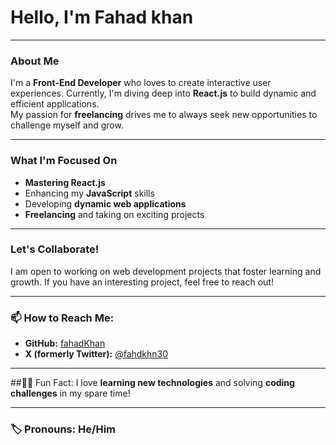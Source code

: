 #  Hello, I'm Fahad khan

---

###  About Me
I'm a **Front-End Developer** who loves to create interactive user experiences. Currently, I'm diving deep into **React.js** to build dynamic and efficient applications.  
My passion for **freelancing** drives me to always seek new opportunities to challenge myself and grow.

---

###  What I'm Focused On
- **Mastering React.js**  
- Enhancing my **JavaScript** skills  
- Developing **dynamic web applications**  
- **Freelancing** and taking on exciting projects

---

###  Let's Collaborate!
I am open to working on web development projects that foster learning and growth. If you have an interesting project, feel free to reach out!

---
### 📫 How to Reach Me:
- **GitHub:** [fahadKhan](https://github.com/fahadKhan030)  
- **X (formerly Twitter):** [@fahdkhn30](https://x.com/fahdkhn30)  

---

##🧑‍💻 Fun Fact:
I love **learning new technologies** and solving **coding challenges** in my spare time!  

---

### 🏷 Pronouns: **He/Him**
